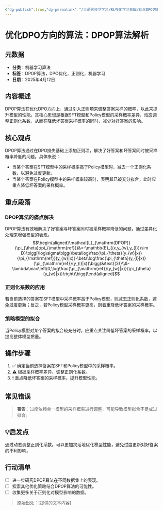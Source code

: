 ```yaml
---
{"dg-publish":true,"dg-permalink":"/大语言模型学习/RL强化学习基础/优化DPO方向的算法/DPOP","dg-home":false,"dg-description":"在此输入笔记的描述","dg-hide":false,"dg-hide-title":false,"dg-show-backlinks":true,"dg-show-local-graph":true,"dg-show-inline-title":true,"dg-pinned":false,"dg-passphrase":"在此输入访问密码","dg-enable-mathjax":false,"dg-enable-mermaid":false,"dg-enable-uml":false,"dg-note-icon":0,"dg-enable-dataview":false,"tags":["NLP"],"permalink":"/大语言模型学习/RL强化学习基础/优化DPO方向的算法/DPOP/","dgShowBacklinks":true,"dgShowLocalGraph":true,"dgShowInlineTitle":true,"dgPassFrontmatter":true,"noteIcon":0,"created":"2025-04-23T22:38:20.341+08:00","updated":"2025-04-23T22:39:40.725+08:00"}
---
```




# 优化DPO方向的算法：DPOP算法解析

## 元数据
- **分类**：机器学习算法
- **标签**：DPOP算法，DPO优化，正则化，机器学习
- **日期**：2025年4月12日


## 内容概述
DPOP算法在优化DPO方向上，通过引入正则项来调整答案采样的概率，以此来提升模型的性能。其核心思想是根据SFT模型和Policy模型的采样概率差异，动态调整正则化系数，从而在降低坏答案采样概率的同时，减少对好答案的影响。


## 核心观点
DPOP算法通过在DPO损失基础上添加正则项，解决了好答案和坏答案同时被采样概率降低的问题。具体来说：

- 当某个答案在SFT模型中的采样概率高于Policy模型时，减去一个正则化系数，以避免过度更新。
- 当某个答案在Policy模型中的采样概率较高时，表明其已被充分拟合，此时应重点降低坏答案的采样概率。


## 重点段落

### DPOP算法的痛点解决
DPOP算法有效地解决了好答案与坏答案同时被采样概率降低的问题，通过差异化处理来增强模型的表现。
$$\begin{aligned}\mathcal{L}_{\mathrm{DPOP}}(\pi_{\theta};\pi_{\mathrm{ref}})&=-\mathbb{E}_{(x,y_{w},y_{l})\sim D}\bigg[\log\sigma\bigg(\beta\log\frac{\pi_{\theta}(y_{w}|x)}{\pi_{\mathrm{ref}}(y_{w}|x)}-\beta\log\frac{\pi_{\theta}(y_{l}|x)}{\pi_{\mathrm{ref}}(y_{l}|x)}\bigg)&\text{(3)}\\&-\lambda\max\left(0,\log\frac{\pi_{\mathrm{ref}}(y_{w}|x)}{\pi_{\theta}(y_{w}|x)}\right)\bigg]\end{aligned}$$


### 正则化系数的应用
若当前选择的答案在SFT模型中采样概率高于Policy模型，则减去正则化系数，避免过度更新；反之，若Policy模型采样概率更高，则着重降低坏答案的采样概率。


### 策略模型的拟合
当Policy模型对某个答案的拟合较充分时，应重点关注降低坏答案的采样概率，以提高整体模型质量。


## 操作步骤
1. ✅ 确定当前选择答案在SFT和Policy模型中的采样概率。
2. ⚠ 根据采样概率差异，调整正则化系数。
3. ❗ 重点降低坏答案的采样概率，提升模型性能。


## 常见错误
> **警告**：过度依赖单一模型的采样概率进行调整，可能导致模型拟合不足或过拟合。


## 💡启发点
通过动态调整正则化系数，可以更加灵活地优化模型性能，避免过度更新对好答案的不利影响。


## 行动清单
- [ ] 进一步研究DPOP算法在不同数据集上的表现。
- [ ] 探索其他优化策略结合DPOP算法的可能性。
- [ ] 收集更多关于正则化对模型影响的数据。

> 原始出处：[提供的文本内容]
